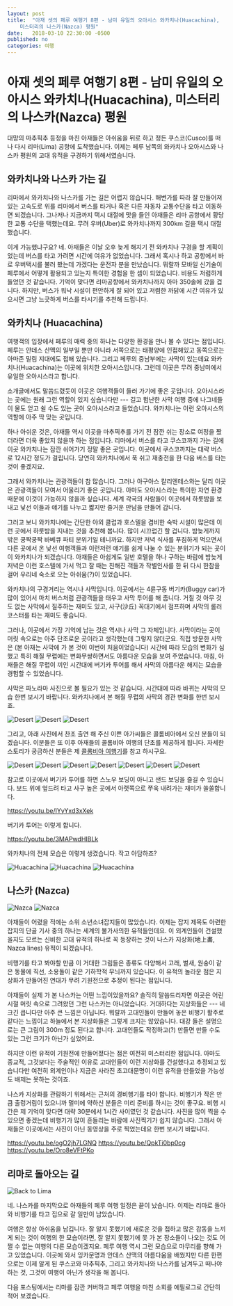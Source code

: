 ```yaml
---
layout: post
title:  "아재 셋의 페루 여행기 8편 - 남미 유일의 오아시스 와카치나(Huacachina),
    미스터리의 나스카(Nazca) 평원"
date:   2018-03-10 22:30:00 -0500
published: no
categories: 여행
---
```


# 아재 셋의 페루 여행기 8편 - 남미 유일의 오아시스 와카치나(Huacachina), 미스터리의 나스카(Nazca) 평원

대망의 마추픽추 등정을 마친 아재들은 아쉬움을 뒤로 하고 정든 쿠스코(Cusco)를
떠나 다시 리마(Lima) 공항에 도착했습니다. 이제는 페루 남쪽의 와카치나
오아시스와 나스카 평원의 고대 유적을 구경하기 위해서였습니다.

## 와카치나와 나스카 가는 길

리마에서 와카치나와 나스카를 가는 길은 어렵지 않습니다. 해변가를 따라 잘
만들어져있는 고속도로 위를 리마에서 버스를 타거나 혹은 다른 자동차 교통수단을
타고 이동하면 되겠습니다. 그나저나 지금까지 택시 대절에 맛을 들인 아재들은
리마 공항에서 황당한 교통 수단을 택했는데요. 무려 우버(Uber)로 와카치나까지
300km 길을 택시 대절했습니다. 

이게 가능했냐구요? 네. 아재들은 이날 오후 늦게 해지기 전 와카치나 구경을 할
계획이었는데 버스를 타고 가려면 시간에 여유가 없었습니다. 그래서 혹시나 하고
공항에서 바로 우버택시를 불러 봤는데 가겠다는 운전자 분을 만났습니다.  뭐랄까
모바일 신기술이 페루에서 어떻게 활용되고 있는지 특이한 경험을 한 셈이
되었습니다. 비용도 저렴하게 들었던 것 같습니다. 기억이 맞다면 리마공항에서
와카치나까지 아마 350솔에 갔을 겁니다. 하지만, 버스가 워낙 시설이 편안하게 잘
되어 있고 저렴한 까닭에 시간 여유가 있으시면 그냥 느긋하게 버스를 타시기를
추천해 드립니다. 

## 와카치나 (Huacachina)

여행객의 입장에서 페루의 매력 중의 하나는 다양한 환경을 만나 볼 수 있다는
점입니다. 페루는 안데스 산맥의 일부일 뿐만 아니라 서쪽으로는 태평양에
인접해있고 동쪽으로는 아마존 밀림 지대에도 접해 있습니다. 그리고 페루의
중남부에는 사막이 있는데요 와카치나(Huacachina)는 이곳에 위치한
오아시스입니다. 그런데 이곳은 무려 중남미에서 유일한 오아시스라고 합니다.

소개글에서도 말씀드렸듯이 이곳은 여행객들이 들러 가기에 좋은 곳입니다.
오아시스라는 곳에는 원래 그런 역할이 있지 싶습니다만 --- 길고 험난한 사막 여행
중에 나그네들이 물도 얻고 쉴 수도 있는 곳이 오아시스라고 들었습니다.
와카치나는 이런 오아시스의 역할에 아주 딱 맞는 곳입니다.

하나 아쉬운 것은, 아재들 역시 이곳을 마추픽추를 가기 전 잠깐 쉬는 장소로
여정을 짰더라면 더욱 좋았지 않을까 하는 점입니다. 리마에서 버스를 타고
쿠스코까지 가는 길에 이곳 와카치나는 잠깐 쉬어가기 정말 좋은 곳입니다.
이곳에서 쿠스코까지는 대략 버스로 12시간 정도가 걸립니다. 당연히 와카치나에서
푹 쉬고 재충전을 한 다음 버스를 타는 것이 좋겠지요.

그래서 와카치나는 관광객들이 참 많습니다. 그러나 아구아스 칼리엔테스와는 달리
이곳은 관광객들이 모여서 어울리기 좋은 곳입니다. 아마도 오아시스라는 특이한
자연 환경 때문에 이것이 가능하지 않을까 싶습니다. 세계 각국의 사람들이
이곳에서 하룻밤을 보내고 낯선 이들과 얘기를 나누고 짧지만 즐거운 만남을 만들어
갑니다. 

그러고 보니 와카치나에는 간단한 야외 클럽과 호스텔을 겸비한 숙박 시설이 많은데
이런 곳에서 하룻밤을 지내는 것을 추천해 봅니다. 많이 시끄럽긴 할 겁니다.
밤늦게까지 밖은 쿵짝쿵짝 바베큐 파티 분위기일 테니까요. 하지만 저녁 식사를 푸짐하게
먹으면서 다른 곳에서 온 낯선 여행객들과 이런저런 얘기를 쉽게 나눌 수 있는
분위기가 되는 곳이 이 와카치나가 되겠습니다. 아재들은 아쉽게도 일반 호텔을
하나 구하는 바람에 밤늦게 저녁은 이런 호스텔에 가서 먹고 잘 때는 친해진 객들과
작별인사를 한 뒤 다시 한참을 걸어 우리네 숙소로 오는 아쉬움(?)이 있었습니다.

와카치나의 구경거리는 역시나 사막입니다. 이곳에서는 4륜구동 버기카(Buggy
car)가 많이 있어서 마치 버스처럼 관광객들을 태우고 사막 투어를 해 줍니다. 거칠
것 아무 것도 없는 사막에서 질주하는 재미도 있고, 사구(沙丘) 꼭대기에서
점프하며 사막의 롤러 코스터를 타는 재미도 좋습니다.

그러나, 이곳에서 가장 기억에 남는 것은 역시나 사막 그 자체입니다. 사막이라는
곳이 머릿 속으로는 아주 단조로운 곳이라고 생각했는데 그렇지 않더군요. 직접
방문한 사막은 (본 아재는 사막에 가 본 것이 이번이 처음이었습니다) 시간에 따라
모습의 변화가 심했고 특히 해질 무렵에는 변화무쌍하면서도 아름다운 모습을 보여
주었습니다. 마침, 아재들은 해질 무렵이 끼인 시간대에 버기카 투어를 해서 사막의
아름다운 해지는 모습을 경험할 수 있었습니다.

사막은 파노라마 사진으로 볼 필요가 있는 것 같습니다. 시간대에 따라 바뀌는
사막의 모습 한번 보시기 바랍니다.  와카치나에서 본 해질 무렵의 사막의 경관
변화를 한번 보시죠. 

![Desert](/assets/2018-03-10-peru-trip-08-huacachina-and-nazca/desert-pano.jpg)
![Desert](/assets/2018-03-10-peru-trip-08-huacachina-and-nazca/desert-pano-2.jpg)
![Desert](/assets/2018-03-10-peru-trip-08-huacachina-and-nazca/desert-pano-3.jpg)

그리고, 아래 사진에서 찬조 출연 해 주신 이쁜 아가씨들은 콜롬비아에서 오신
분들이 되겠습니다. 이분들은 또 이후 아재들의 콜롬비아 여행의 단초를 제공하게
됩니다. 자세한 스토리가 궁금하신 분들은 제 [콜롬비아
여행기](https://steemit.com/kr-newbie/@jwsohn/1)를 참고 하시구요. 

![Desert](/assets/2018-03-10-peru-trip-08-huacachina-and-nazca/desert-1.jpg)
![Desert](/assets/2018-03-10-peru-trip-08-huacachina-and-nazca/desert-2.jpg)
![Desert](/assets/2018-03-10-peru-trip-08-huacachina-and-nazca/desert-3.jpg)
![Desert](/assets/2018-03-10-peru-trip-08-huacachina-and-nazca/desert-4.jpg)
![Desert](/assets/2018-03-10-peru-trip-08-huacachina-and-nazca/desert-5.jpg)
![Desert](/assets/2018-03-10-peru-trip-08-huacachina-and-nazca/desert-6.jpg)
![Desert](/assets/2018-03-10-peru-trip-08-huacachina-and-nazca/desert-7.jpg)

참고로 이곳에서 버기카 투어를 하면 스노우 보딩이 아니고 샌드 보딩을 즐길 수
있습니다. 보드 위에 엎드려 타고 사구 높은 곳에서 아랫쪽으로 쭈욱 내려가는
재미가 쏠쏠합니다. 

https://youtu.be/IYyYxd3xXek

버기카 투어는 이렇게 합니다.

https://youtu.be/3MAPwdHIBLk

와카치나의 전체 모습은 이렇게 생겼습니다. 작고 아담하죠?

![Huacachina](/assets/2018-03-10-peru-trip-08-huacachina-and-nazca/huaca-1.jpg)
![Huacachina](/assets/2018-03-10-peru-trip-08-huacachina-and-nazca/huaca-2.jpg)
![Huacachina](/assets/2018-03-10-peru-trip-08-huacachina-and-nazca/huaca-3.jpg)

## 나스카 (Nazca)

![Nazca](/assets/2018-03-10-peru-trip-08-huacachina-and-nazca/huaca-flight-info.jpg)
![Nazca](/assets/2018-03-10-peru-trip-08-huacachina-and-nazca/nazca-before-take-off.jpg)

아재들이 어렸을 적에는 소위 소년소녀잡지들이 많았습니다. 이제는 잡지 제목도
아련한 잡지의 단골 기사 중의 하나는 세계의 불가사의한 유적들인데요. 이
외계인들이 건설했을지도 모르는 신비한 고대 유적의 하나로 꼭 등장하는 것이
나스카 지상화(地上畵, Nazca lines) 유적이 되겠습니다.

비행기를 타고 봐야할 만큼 이 거대한 그림들은 종류도 다양해서 고래, 벌새,
원숭이 같은 동물에 직선, 소용돌이 같은 기하학적 무늬까지 있습니다. 이 유적의
놀라운 점은 지상화가 만들어진 연대가 무려 기원전으로 추정이 된다는 점입니다. 

아재들이 실제 가 본 나스카는 어떤 느낌이었을까요? 솔직히 말씀드리자면 이곳은
어린 시절 머릿 속으로 그려왔던 그런 나스카는 아니었습니다. 거대하다는
지상화들은 --- 네 크긴 큽니다만 아주 큰 느낌은 아닙니다. 뭐랄까 고대인들이
만들어 놓은 비행기 활주로 같다는 느낌이고 하늘에서 본 지상화들은 그렇게 크지는
않았습니다. 대강 들은 설명으로는 큰 그림이 300m 정도 된다고 합니다.
고대인들도 작정하고(?) 만들면 만들 수도 있는 그런 크기가 아닌가 싶었어요. 

하지만 이런 유적이 기원전에 만들어졌다는 점은 여전히 미스터리한 점입니다.
아마도 종교적, 그것보다는 주술적인 이유로 고대인들이 이런 지상화를 건설했다고
추정되고 있습니다만 여전히 외계인이나 지금은 사라진 초고대문명이 이런 유적을
만들었을 가능성도 배제는 못하는 것이죠. 

나스카 지상화를 관람하기 위해서는 근처의 경비행기를 타야 합니다. 비행기가 작은
만큼 출렁거림이 있으니까 멀미에 약하신 분들은 미리 준비를 하시는 것이 좋구요.
비행 시간은 제 기억이 맞다면 대략 30분에서 1시간 사이였던 것 같습니다. 사진을
많이 찍을 수 있으면 좋겠는데 비행기가 많이 흔들리는 바람에 사진찍기가 쉽지
않습니다. 그래서 아재들은 이곳에서는 사진이 아닌 동영상을 주로 찍었는데요 한번
보시기 바랍니다.

https://youtu.be/ogO2jh7LGNQ
https://youtu.be/QpkTi0bp0cg
https://youtu.be/Oro8eVFtPKo

## 리마로 돌아오는 길

![Back to Lima](/assets/2018-03-10-peru-trip-08-huacachina-and-nazca/back-to-lima.jpg)

네. 나스카를 마지막으로 아재들의 페루 여행 일정은 끝이 났습니다. 이제는 리마로
돌아와 비행기를 타고 집으로 갈 일만이 남았습니다.

여행은 항상 아쉬움을 남깁니다. 잘 알지 못했기에 새로운 것을 접하고 많은 감동을
느끼게 되는 것이 여행의 한 모습이라면, 잘 알지 못했기에 못 가 본 장소들이
나오는 것도 어쩔 수 없는 여행의 다른 모습이겠지요. 페루 여행 역시 그런
모습으로 마무리를 향해 가고 있었습니다. 이곳에 와서 잉카문명과 안데스 산맥의
아름다움을 배웠지만 다른 한편으로는 이제 알게 된 쿠스코와 마추픽추, 그리고
와카치나와 나스카를 남겨두고 떠나야 하는 것, 그것이 여행이 아닌가 생각을 해
봅니다.

다음 포스팅에서는 리마를 잠깐 커버하고 페루 여행을 마친 소회를 에필로그로
간단히 적어 보겠습니다.

